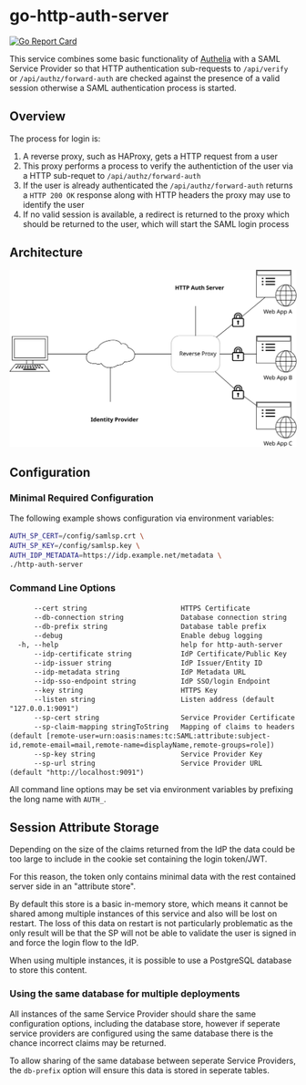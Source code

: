 # go-http-auth-server

[![Go Report Card](https://goreportcard.com/badge/github.com/andrewheberle/go-http-auth-server?logo=go&style=flat-square)](https://goreportcard.com/report/github.com/andrewheberle/go-http-auth-server)

This service combines some basic functionality of [Authelia](https://www.authelia.com/) with a SAML Service Provider so that HTTP authentication sub-requests to `/api/verify` or `/api/authz/forward-auth` are checked against the presence of a valid session otherwise a SAML authentication process is started.

## Overview

The process for login is:

1. A reverse proxy, such as HAProxy, gets a HTTP request from a user
2. This proxy performs a process to verify the authentiction of the user via a HTTP sub-requet to `/api/authz/forward-auth`
3. If the user is already authenticated the `/api/authz/forward-auth` returns a `HTTP 200 OK` response along with HTTP headers the proxy may use to identify the user
4. If no valid session is available, a redirect is returned to the proxy which should be returned to the user, which will start the SAML login process

## Architecture

![architecture](docs/architecture.svg)

## Configuration

### Minimal Required Configuration

The following example shows configuration via environment variables:

```sh
AUTH_SP_CERT=/config/samlsp.crt \
AUTH_SP_KEY=/config/samlsp.key \
AUTH_IDP_METADATA=https://idp.example.net/metadata \
./http-auth-server
```

### Command Line Options

```
      --cert string                       HTTPS Certificate
      --db-connection string              Database connection string
      --db-prefix string                  Database table prefix
      --debug                             Enable debug logging
  -h, --help                              help for http-auth-server
      --idp-certificate string            IdP Certificate/Public Key
      --idp-issuer string                 IdP Issuer/Entity ID
      --idp-metadata string               IdP Metadata URL
      --idp-sso-endpoint string           IdP SSO/login Endpoint
      --key string                        HTTPS Key
      --listen string                     Listen address (default "127.0.0.1:9091")
      --sp-cert string                    Service Provider Certificate
      --sp-claim-mapping stringToString   Mapping of claims to headers (default [remote-user=urn:oasis:names:tc:SAML:attribute:subject-id,remote-email=mail,remote-name=displayName,remote-groups=role])
      --sp-key string                     Service Provider Key
      --sp-url string                     Service Provider URL (default "http://localhost:9091")
```

All command line options may be set via environment variables by prefixing the long name with `AUTH_`.

## Session Attribute Storage

Depending on the size of the claims returned from the IdP the data could be too large to include in the cookie set containing the login token/JWT.

For this reason, the token only contains minimal data with the rest contained server side in an "attribute store".

By default this store is a basic in-memory store, which means it cannot be shared among multiple instances of this service and also will be lost on restart. The loss of this data on restart is not particularly problematic as the only result will be that the SP will not be able to validate the user is signed in and force the login flow to the IdP.

When using multiple instances, it is possible to use a PostgreSQL database to store this content.

### Using the same database for multiple deployments

All instances of the same Service Provider should share the same configuration options, including the database store, however if seperate service providers are configured using the same database there is the chance incorrect claims may be returned.

To allow sharing of the same database between seperate Service Providers, the `db-prefix` option will ensure this data is stored in seperate tables.
